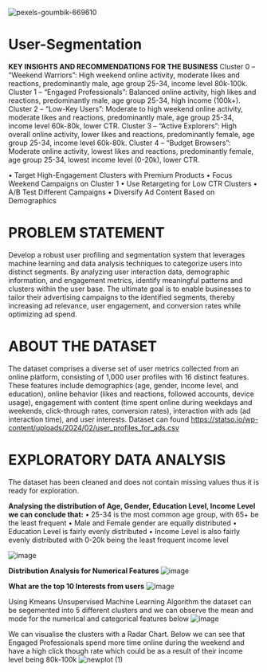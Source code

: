 ![pexels-goumbik-669610](https://github.com/user-attachments/assets/88b4a2a9-d88a-4a84-8724-3cbf06f893bf)

# User-Segmentation
**KEY INSIGHTS AND RECOMMENDATIONS FOR THE BUSINESS**
Cluster 0 – “Weekend Warriors”: High weekend online activity, moderate likes and reactions, predominantly male, age group 25-34, income level 80k-100k.
Cluster 1 – “Engaged Professionals”: Balanced online activity, high likes and reactions, predominantly male, age group 25-34, high income (100k+).
Cluster 2 – “Low-Key Users”: Moderate to high weekend online activity, moderate likes and reactions, predominantly male, age group 25-34, income level 60k-80k, lower CTR.
Cluster 3 – “Active Explorers”: High overall online activity, lower likes and reactions, predominantly female, age group 25-34, income level 60k-80k.
Cluster 4 – “Budget Browsers”: Moderate online activity, lowest likes and reactions, predominantly female, age group 25-34, lowest income level (0-20k), lower CTR.

•	Target High-Engagement Clusters with Premium Products
•	Focus Weekend Campaigns on Cluster 1
•	Use Retargeting for Low CTR Clusters
•	A/B Test Different Campaigns
•	Diversify Ad Content Based on Demographics


# PROBLEM STATEMENT
Develop a robust user profiling and segmentation system that leverages machine learning and data analysis techniques to categorize users into distinct segments. By analyzing user interaction data, demographic information, and engagement metrics, identify meaningful patterns and clusters within the user base. The ultimate goal is to enable businesses to tailor their advertising campaigns to the identified segments, thereby increasing ad relevance, user engagement, and conversion rates while optimizing ad spend.

# ABOUT THE DATASET
The dataset comprises a diverse set of user metrics collected from an online platform, consisting of 1,000 user profiles with 16 distinct features. These features include demographics (age, gender, income level, and education), online behavior (likes and reactions, followed accounts, device usage), engagement with content (time spent online during weekdays and weekends, click-through rates, conversion rates), interaction with ads (ad interaction time), and user interests.
Dataset can found https://statso.io/wp-content/uploads/2024/02/user_profiles_for_ads.csv

# EXPLORATORY DATA ANALYSIS
The dataset has been cleaned and does not contain missing values thus it is ready for exploration.

**Analysing the distribution of Age, Gender, Education Level, Income Level we can conclude that:**
•	25-34 is the most common age group, with 65+ be the least frequent
•	Male and Female gender are equally distributed
•	Education Level is fairly evenly distributed
•	Income Level is also fairly evenly distributed with 0-20k being the least frequent income level

![image](https://github.com/user-attachments/assets/fdf4c38d-a13d-4c34-bdeb-16814be759b6)

**Distribution Analysis for Numerical Features**
![image](https://github.com/user-attachments/assets/66c5001a-ec4a-4fc4-bffc-665fce3c6602)

**What are the top 10 Interests from users**
![image](https://github.com/user-attachments/assets/d15bab2d-cf35-4ff9-9438-cf1d59e405bf)

Using Kmeans Unsupervised Machine Learning Algorithm the dataset can be segemented into 5 different clusters and we can observe the mean and mode for the numerical and categorical features below
![image](https://github.com/user-attachments/assets/d9717426-ade6-44ac-93ab-6257b3d6ef62)

We can visualise the clusters with a Radar Chart. Below we can see that Engaged Professionals spend more time online during the weekend and have a high click though rate which could be as a result of their income level being 80k-100k 
![newplot (1)](https://github.com/user-attachments/assets/6ac86d02-219e-45f4-890e-48a4fb117ecd)











